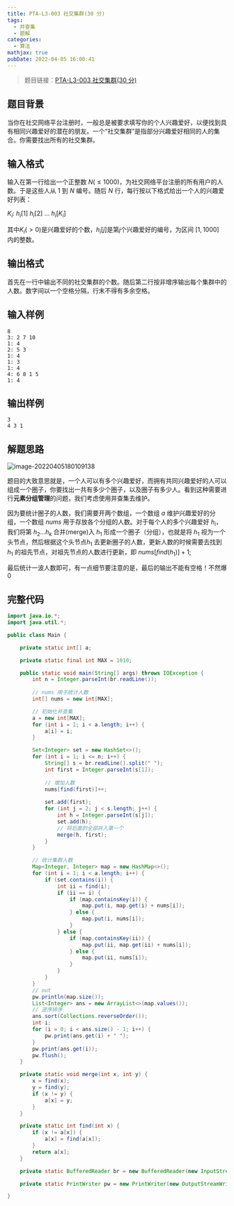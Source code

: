 ```yaml
---
title: PTA-L3-003 社交集群(30 分)
tags:
  - 并查集
  - 题解
categories:
  - 算法
mathjax: true
pubDate: 2022-04-05 16:00:41
---
```



> 题目链接：[PTA-L3-003 社交集群(30 分)](https://pintia.cn/problem-sets/994805046380707840/problems/994805053141925888)

## 题目背景

当你在社交网络平台注册时，一般总是被要求填写你的个人兴趣爱好，以便找到具有相同兴趣爱好的潜在的朋友。一个“社交集群”是指部分兴趣爱好相同的人的集合。你需要找出所有的社交集群。

## 输入格式

输入在第一行给出一个正整数 $N(\le1000)$，为社交网络平台注册的所有用户的人数。于是这些人从 $1$ 到 $N$ 编号。随后 $N$ 行，每行按以下格式给出一个人的兴趣爱好列表：

$K_i: \ h_i[1] \ h_i[2]\ ...\ h_i[K_i]$

其中$K_i(>0)$是兴趣爱好的个数，$h_i[j]$是第$j$个兴趣爱好的编号，为区间 $[1, 1000]$ 内的整数。

## 输出格式

首先在一行中输出不同的社交集群的个数。随后第二行按非增序输出每个集群中的人数。数字间以一个空格分隔，行末不得有多余空格。

## 输入样例

```
8
3: 2 7 10
1: 4
2: 5 3
1: 4
1: 3
1: 4
4: 6 8 1 5
1: 4
```

## 输出样例

```
3
4 3 1
```

## 解题思路

![image-20220405180109138](/images/PTA-L3-003/image-20220405180109138.png)

题目的大致意思就是，一个人可以有多个兴趣爱好，而拥有共同兴趣爱好的人可以组成一个圈子，你要找出一共有多少个圈子，以及圈子有多少人。看到这种需要进行**元素分组管理**的问题，我们考虑使用并查集去维护。

因为要统计圈子的人数，我们需要开两个数组，一个数组 $a$ 维护兴趣爱好的分组，一个数组 $nums$ 用于存放各个分组的人数。对于每个人的多个兴趣爱好 $h_i$，我们将第 $h_2...h_k$ 合并(merge)入 $h_1$ 形成一个圈子（分组），也就是将 $h_1$ 视为一个头节点，然后根据这个头节点$h_1$ 去更新圈子的人数，更新人数的时候需要去找到 $h_1$ 的祖先节点，对祖先节点的人数进行更新，即 $nums[find(h_1)]+1$;

最后统计一波人数即可，有一点细节要注意的是，最后的输出不能有空格！不然爆 0

## 完整代码

```java
import java.io.*;
import java.util.*;

public class Main {

    private static int[] a;

    private static final int MAX = 1010;

    public static void main(String[] args) throws IOException {
        int n = Integer.parseInt(br.readLine());
        
        // nums 用于统计人数
        int[] nums = new int[MAX];

        // 初始化并查集
        a = new int[MAX];
        for (int i = 1; i < a.length; i++) {
            a[i] = i;
        }

        Set<Integer> set = new HashSet<>();
        for (int i = 1; i <= n; i++) {
            String[] s = br.readLine().split(" ");
            int first = Integer.parseInt(s[1]);
            
            // 增加人数
            nums[find(first)]++;
            
            set.add(first);
            for (int j = 2; j < s.length; j++) {
                int h = Integer.parseInt(s[j]);
                set.add(h);
                // 将后面的全部并入第一个
                merge(h, first);
            }
        }

        // 统计集群人数
        Map<Integer, Integer> map = new HashMap<>();
        for (int i = 1; i < a.length; i++) {
            if (set.contains(i)) {
                int ii = find(i);
                if (ii == i) {
                    if (map.containsKey(i)) {
                        map.put(i, map.get(i) + nums[i]);
                    } else {
                        map.put(i, nums[i]);
                    }
                } else {
                    if (map.containsKey(ii)) {
                        map.put(ii, map.get(ii) + nums[i]);
                    } else {
                        map.put(ii, nums[i]);
                    }
                }
            }
        }
        // out
        pw.println(map.size());
        List<Integer> ans = new ArrayList<>(map.values());
        // 逆序排序
        ans.sort(Collections.reverseOrder());
        int i;
        for (i = 0; i < ans.size() - 1; i++) {
            pw.print(ans.get(i) + " ");
        }
        pw.print(ans.get(i));
        pw.flush();
    }

    private static void merge(int x, int y) {
        x = find(x);
        y = find(y);
        if (x != y) {
            a[x] = y;
        }
    }

    private static int find(int x) {
        if (x != a[x]) {
            a[x] = find(a[x]);
        }
        return a[x];
    }

    private static BufferedReader br = new BufferedReader(new InputStreamReader(System.in));

    private static PrintWriter pw = new PrintWriter(new OutputStreamWriter(System.out));

}

```

